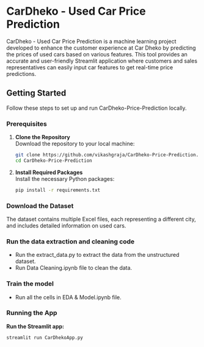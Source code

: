# CarDheko - Used Car Price Prediction

CarDheko - Used Car Price Prediction is a machine learning project developed to enhance the customer experience at Car Dheko by predicting the prices of used cars based on various features. This tool provides an accurate and user-friendly Streamlit application where customers and sales representatives can easily input car features to get real-time price predictions.

## Getting Started

Follow these steps to set up and run CarDheko-Price-Prediction locally.

### Prerequisites

1. **Clone the Repository**  
   Download the repository to your local machine:
   ```bash
   git clone https://github.com/vikashgraja/CarDheko-Price-Prediction.git
   cd CarDheko-Price-Prediction
   ``` 

2. **Install Required Packages**  
   Install the necessary Python packages:
   ```bash
   pip install -r requirements.txt
   ``` 
###  Download the Dataset
The dataset contains multiple Excel files, each representing a different city, and includes detailed information on used cars.

###  Run the data extraction and cleaning code
- Run the extract_data.py to extract the data from the unstructured dataset. 
- Run Data Cleaning.ipynb file to clean the data.

###  Train the model
- Run all the cells in EDA & Model.ipynb file.

###  Running the App
 **Run the Streamlit app:**  
   ```bash
   streamlit run CarDhekoApp.py
   ``` 
